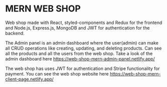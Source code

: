 # MERN WEB SHOP

Web shop made with React, styled-components and Redux for the frontend and Node.js, Express.js, MongoDB and JWT for authentication for the backend.

The Admin panel is an admin dashboard where the user(admin) can make all CRUD operations like creating, updating, and deleting products. Can see all the products and all the users from the web shop. Take a look of the admin dashboard here https://web-shop-mern-admin-panel.netlify.app/

The web shop has uses JWT for authentication
and Stripe functionality for payment. You can see the web shop website here https://web-shop-mern-client-page.netlify.app/
